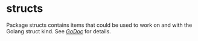 # structs

Package structs contains items that could be used to work on and with the Golang struct
kind. See _[GoDoc](https://godoc.org/github.com/qamarian-lib/structs)_ for details.
